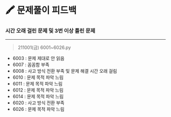 # 🖍 문제풀이 피드백
### 시간 오래 걸린 문제 및 3번 이상 틀린 문제 

* * *
> 211001(금) 6001~6026.py
  * 6003 : 문제 제대로 안 읽음
  * 6007 : 꼼꼼함 부족
  * 6008 : 사고 방식 전환 부족 및 문제 해결 시간 오래 걸림
  * 6010 : 문제 목적 파악 느림
  * 6011 : 문제 목적 파악 느림
  * 6012 : 문제 목적 파악 느림
  * 6014 : 문제 목적 파악 느림
  * 6020 : 사고 방식 전환 부족
  * 6026 : 문제 목적 파악 느림
